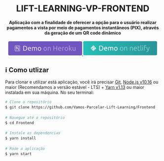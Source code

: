 <h1 align="center">
    LIFT-LEARNING-VP-FRONTEND
</h1>

<h4 align="center">
  Aplicação com a finalidade de oferecer a opção para o usuário realizar pagamentos a vista por meio de pagamentos instantâneos (PIX), através da geração de um QR code dinâmico
</h4>

<p align="center">
  <a href="https://pix-lift-learning-vp.herokuapp.com/" target="_blank">
    <img alt="Demo on Heroku" src="demo_on_heroku.png">
  </a>
    <a href="https://pix-lift-learning-vp.netlify.app/" target="_blank">
    <img alt="Demo on Netlify" src="demo_on_netlify.png">
  </a>
</p>

## :information_source: Como utlizar

Para clonar e utilizar está aplicação, você irá precisar [Git](https://git-scm.com), [Node.js v10.16][nodejs] ou maior (Recomendamos a versão estável - LTS) + [Yarn v1.13][yarn] ou maior instalada em sua máquina. No seu terminal:

```bash
# Clone o repositório
$ git clone https://github.com/Vamos-Parcelar-Lift-Learning/Frontend

# Navegue até o repositório
$ cd Frontend

# Instale as dependencias
$ yarn install

# Rode a aplicação
$ yarn start
```
[nodejs]: https://nodejs.org/
[yarn]: https://yarnpkg.com/
